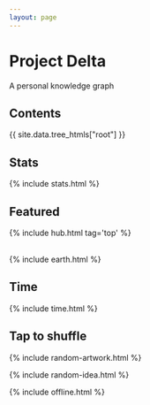 ```yaml
---
layout: page
---
```



# Project Delta 

A personal knowledge graph   



## Contents

<div style="margin-top:0.5rem">
{{ site.data.tree_htmls["root"] }}
</div>


## Stats 

{% include stats.html  %}


## Featured

{% include hub.html tag='top' %}


<br>
{% include earth.html %}


## Time 

{% include time.html %}



## Tap to shuffle   

{% include random-artwork.html %}

{% include random-idea.html %}

{% include offline.html  %}
